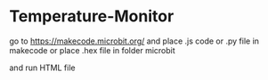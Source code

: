 # Temperature-Monitor
go to
https://makecode.microbit.org/
and place .js code or .py file in makecode 
or place .hex file in folder microbit


and run HTML file
